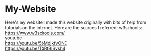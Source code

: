 # My-Website
Here's my website
I made this website originally with bits of help from tutorials on the internet.
Here are the sources I referred:
w3schools:  https://www.w3schools.com/  
youtube:  
https://youtu.be/5bMdjkfvONE  
https://youtu.be/TSRtBISvsh4
